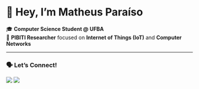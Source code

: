 # 👋 Hey, I’m Matheus Paraíso  

🎓 **Computer Science Student @ UFBA**  
🔭 **PIBITI Researcher** focused on **Internet of Things (IoT)** and **Computer Networks**  

---

### 🗣️ Let’s Connect!

<p align="left">
  <a href="https://www.linkedin.com/in/paraisomms" target="_blank"><img src="https://img.shields.io/badge/LinkedIn-%230077B5.svg?&style=for-the-badge&logo=linkedin&logoColor=white" /></a>
  <a href="mailto:contato.matheusparaiso@gmail.com"><img src="https://img.shields.io/badge/Email-D14836?style=for-the-badge&logo=gmail&logoColor=white" /></a>
</p>
